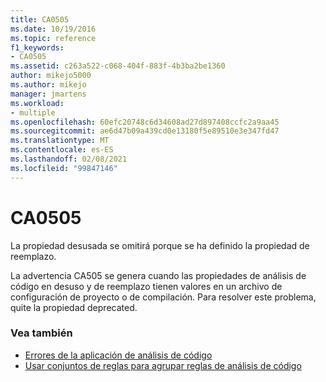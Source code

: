 ```yaml
---
title: CA0505
ms.date: 10/19/2016
ms.topic: reference
f1_keywords:
- CA0505
ms.assetid: c263a522-c068-404f-883f-4b3ba2be1360
author: mikejo5000
ms.author: mikejo
manager: jmartens
ms.workload:
- multiple
ms.openlocfilehash: 60efc20748c6d34608ad27d897408ccfc2a9aa45
ms.sourcegitcommit: ae6d47b09a439cd0e13180f5e89510e3e347fd47
ms.translationtype: MT
ms.contentlocale: es-ES
ms.lasthandoff: 02/08/2021
ms.locfileid: "99847146"
---
```

# <a name="ca0505"></a>CA0505

La propiedad desusada se omitirá porque se ha definido la propiedad de reemplazo.

La advertencia CA505 se genera cuando las propiedades de análisis de código en desuso y de reemplazo tienen valores en un archivo de configuración de proyecto o de compilación. Para resolver este problema, quite la propiedad deprecated.

### <a name="see-also"></a>Vea también

- [Errores de la aplicación de análisis de código](../code-quality/code-analysis-application-errors.md)
- [Usar conjuntos de reglas para agrupar reglas de análisis de código](../code-quality/using-rule-sets-to-group-code-analysis-rules.md)

